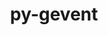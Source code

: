 ---
title: "py-gevent"
layout: cache
categories: [package, develop]
meta: {"versions": ["24.11.1"], "compilers": ["gcc@=11.1.0", "gcc@=11.4.0", "gcc@=9.4.0", "oneapi@=2024.2.1"], "oss": ["ubuntu20.04", "ubuntu22.04"], "platforms": ["linux"], "targets": ["neoverse_v1", "neoverse_v2", "ppc64le", "x86_64_v3"], "stacks": ["data-vis-sdk", "e4s", "e4s-neoverse-v2", "e4s-neoverse_v1", "e4s-oneapi", "e4s-power", "root"], "num_specs": 62, "num_specs_by_stack": {"root": 62, "e4s-power": 11, "data-vis-sdk": 5, "e4s-neoverse_v1": 6, "e4s-neoverse-v2": 11, "e4s": 11, "e4s-oneapi": 18}}
spec_details: [{"hash": "zambgfzvyzb4x2ezbdzetnhbadii43ry", "compiler": "gcc@=9.4.0", "versions": ["24.11.1"], "os": "ubuntu20.04", "platform": "linux", "target": "ppc64le", "variants": ["build_system=python_pip"], "stacks": ["root", "e4s-power"], "size": "-", "tarball": "https://binaries.spack.io/develop/build_cache/linux-ubuntu20.04-ppc64le/gcc-9.4.0/py-gevent-24.11.1/linux-ubuntu20.04-ppc64le-gcc-9.4.0-py-gevent-24.11.1-zambgfzvyzb4x2ezbdzetnhbadii43ry.spack"}, {"hash": "ysklknh3pzftqopq66a2ngfrkz35if3n", "compiler": "gcc@=9.4.0", "versions": ["24.11.1"], "os": "ubuntu20.04", "platform": "linux", "target": "ppc64le", "variants": ["build_system=python_pip"], "stacks": ["root", "e4s-power"], "size": "-", "tarball": "https://binaries.spack.io/develop/build_cache/linux-ubuntu20.04-ppc64le/gcc-9.4.0/py-gevent-24.11.1/linux-ubuntu20.04-ppc64le-gcc-9.4.0-py-gevent-24.11.1-ysklknh3pzftqopq66a2ngfrkz35if3n.spack"}, {"hash": "zttnxistj6x7kgka3eixmcdcysj4e3cm", "compiler": "gcc@=9.4.0", "versions": ["24.11.1"], "os": "ubuntu20.04", "platform": "linux", "target": "ppc64le", "variants": ["build_system=python_pip"], "stacks": ["root", "e4s-power"], "size": "-", "tarball": "https://binaries.spack.io/develop/build_cache/linux-ubuntu20.04-ppc64le/gcc-9.4.0/py-gevent-24.11.1/linux-ubuntu20.04-ppc64le-gcc-9.4.0-py-gevent-24.11.1-zttnxistj6x7kgka3eixmcdcysj4e3cm.spack"}, {"hash": "vvsv2irolwjsdly6ne53h3ftvtn2wmbd", "compiler": "gcc@=9.4.0", "versions": ["24.11.1"], "os": "ubuntu20.04", "platform": "linux", "target": "ppc64le", "variants": ["build_system=python_pip"], "stacks": ["root", "e4s-power"], "size": "-", "tarball": "https://binaries.spack.io/develop/build_cache/linux-ubuntu20.04-ppc64le/gcc-9.4.0/py-gevent-24.11.1/linux-ubuntu20.04-ppc64le-gcc-9.4.0-py-gevent-24.11.1-vvsv2irolwjsdly6ne53h3ftvtn2wmbd.spack"}, {"hash": "m7l5grac5a36dji3tk64vktts4v5633c", "compiler": "gcc@=9.4.0", "versions": ["24.11.1"], "os": "ubuntu20.04", "platform": "linux", "target": "ppc64le", "variants": ["build_system=python_pip"], "stacks": ["root", "e4s-power"], "size": "-", "tarball": "https://binaries.spack.io/develop/build_cache/linux-ubuntu20.04-ppc64le/gcc-9.4.0/py-gevent-24.11.1/linux-ubuntu20.04-ppc64le-gcc-9.4.0-py-gevent-24.11.1-m7l5grac5a36dji3tk64vktts4v5633c.spack"}, {"hash": "vvrf7emudnbpnkkeict2tc4k75a7ogfw", "compiler": "gcc@=9.4.0", "versions": ["24.11.1"], "os": "ubuntu20.04", "platform": "linux", "target": "ppc64le", "variants": ["build_system=python_pip"], "stacks": ["root", "e4s-power"], "size": "-", "tarball": "https://binaries.spack.io/develop/build_cache/linux-ubuntu20.04-ppc64le/gcc-9.4.0/py-gevent-24.11.1/linux-ubuntu20.04-ppc64le-gcc-9.4.0-py-gevent-24.11.1-vvrf7emudnbpnkkeict2tc4k75a7ogfw.spack"}, {"hash": "idhxc33ggcmopti5sdzclgzv7vda5wi6", "compiler": "gcc@=9.4.0", "versions": ["24.11.1"], "os": "ubuntu20.04", "platform": "linux", "target": "ppc64le", "variants": ["build_system=python_pip"], "stacks": ["root", "e4s-power"], "size": "-", "tarball": "https://binaries.spack.io/develop/build_cache/linux-ubuntu20.04-ppc64le/gcc-9.4.0/py-gevent-24.11.1/linux-ubuntu20.04-ppc64le-gcc-9.4.0-py-gevent-24.11.1-idhxc33ggcmopti5sdzclgzv7vda5wi6.spack"}, {"hash": "twsadahitf26e3s6rdfv2q7nl34xrlsh", "compiler": "gcc@=9.4.0", "versions": ["24.11.1"], "os": "ubuntu20.04", "platform": "linux", "target": "ppc64le", "variants": ["build_system=python_pip"], "stacks": ["root", "e4s-power"], "size": "-", "tarball": "https://binaries.spack.io/develop/build_cache/linux-ubuntu20.04-ppc64le/gcc-9.4.0/py-gevent-24.11.1/linux-ubuntu20.04-ppc64le-gcc-9.4.0-py-gevent-24.11.1-twsadahitf26e3s6rdfv2q7nl34xrlsh.spack"}, {"hash": "2nq4kh572h45myoh36m6tqvvemlcw6jz", "compiler": "gcc@=9.4.0", "versions": ["24.11.1"], "os": "ubuntu20.04", "platform": "linux", "target": "ppc64le", "variants": ["build_system=python_pip"], "stacks": ["root", "e4s-power"], "size": "-", "tarball": "https://binaries.spack.io/develop/build_cache/linux-ubuntu20.04-ppc64le/gcc-9.4.0/py-gevent-24.11.1/linux-ubuntu20.04-ppc64le-gcc-9.4.0-py-gevent-24.11.1-2nq4kh572h45myoh36m6tqvvemlcw6jz.spack"}, {"hash": "p6gi6nhulx2a47rg3llrrmj3ncjlgy5u", "compiler": "gcc@=9.4.0", "versions": ["24.11.1"], "os": "ubuntu20.04", "platform": "linux", "target": "ppc64le", "variants": ["build_system=python_pip"], "stacks": ["root", "e4s-power"], "size": "-", "tarball": "https://binaries.spack.io/develop/build_cache/linux-ubuntu20.04-ppc64le/gcc-9.4.0/py-gevent-24.11.1/linux-ubuntu20.04-ppc64le-gcc-9.4.0-py-gevent-24.11.1-p6gi6nhulx2a47rg3llrrmj3ncjlgy5u.spack"}, {"hash": "pvtc5tird5g37t2rpibzpe775nc4qltv", "compiler": "gcc@=9.4.0", "versions": ["24.11.1"], "os": "ubuntu20.04", "platform": "linux", "target": "ppc64le", "variants": ["build_system=python_pip"], "stacks": ["root", "e4s-power"], "size": "-", "tarball": "https://binaries.spack.io/develop/build_cache/linux-ubuntu20.04-ppc64le/gcc-9.4.0/py-gevent-24.11.1/linux-ubuntu20.04-ppc64le-gcc-9.4.0-py-gevent-24.11.1-pvtc5tird5g37t2rpibzpe775nc4qltv.spack"}, {"hash": "3c46mo4bxm4wyloi3ortz2egxhzpulju", "compiler": "gcc@=11.1.0", "versions": ["24.11.1"], "os": "ubuntu20.04", "platform": "linux", "target": "x86_64_v3", "variants": ["build_system=python_pip"], "stacks": ["root", "data-vis-sdk"], "size": "-", "tarball": "https://binaries.spack.io/develop/build_cache/linux-ubuntu20.04-x86_64_v3/gcc-11.1.0/py-gevent-24.11.1/linux-ubuntu20.04-x86_64_v3-gcc-11.1.0-py-gevent-24.11.1-3c46mo4bxm4wyloi3ortz2egxhzpulju.spack"}, {"hash": "56g3fb5uiyb2rixige52dquaktrclsu4", "compiler": "gcc@=11.1.0", "versions": ["24.11.1"], "os": "ubuntu20.04", "platform": "linux", "target": "x86_64_v3", "variants": ["build_system=python_pip"], "stacks": ["root", "data-vis-sdk"], "size": "-", "tarball": "https://binaries.spack.io/develop/build_cache/linux-ubuntu20.04-x86_64_v3/gcc-11.1.0/py-gevent-24.11.1/linux-ubuntu20.04-x86_64_v3-gcc-11.1.0-py-gevent-24.11.1-56g3fb5uiyb2rixige52dquaktrclsu4.spack"}, {"hash": "cigyrl5cpnmospxa4dkoqe3iiufcjnm3", "compiler": "gcc@=11.1.0", "versions": ["24.11.1"], "os": "ubuntu20.04", "platform": "linux", "target": "x86_64_v3", "variants": ["build_system=python_pip"], "stacks": ["root", "data-vis-sdk"], "size": "-", "tarball": "https://binaries.spack.io/develop/build_cache/linux-ubuntu20.04-x86_64_v3/gcc-11.1.0/py-gevent-24.11.1/linux-ubuntu20.04-x86_64_v3-gcc-11.1.0-py-gevent-24.11.1-cigyrl5cpnmospxa4dkoqe3iiufcjnm3.spack"}, {"hash": "otsaqf47q4lm4ecjwstwrhqhihepxvw2", "compiler": "gcc@=11.1.0", "versions": ["24.11.1"], "os": "ubuntu20.04", "platform": "linux", "target": "x86_64_v3", "variants": ["build_system=python_pip"], "stacks": ["root", "data-vis-sdk"], "size": "-", "tarball": "https://binaries.spack.io/develop/build_cache/linux-ubuntu20.04-x86_64_v3/gcc-11.1.0/py-gevent-24.11.1/linux-ubuntu20.04-x86_64_v3-gcc-11.1.0-py-gevent-24.11.1-otsaqf47q4lm4ecjwstwrhqhihepxvw2.spack"}, {"hash": "hjl72b3nllxaepy7vafnrxessw7ogurs", "compiler": "gcc@=11.1.0", "versions": ["24.11.1"], "os": "ubuntu20.04", "platform": "linux", "target": "x86_64_v3", "variants": ["build_system=python_pip"], "stacks": ["root", "data-vis-sdk"], "size": "-", "tarball": "https://binaries.spack.io/develop/build_cache/linux-ubuntu20.04-x86_64_v3/gcc-11.1.0/py-gevent-24.11.1/linux-ubuntu20.04-x86_64_v3-gcc-11.1.0-py-gevent-24.11.1-hjl72b3nllxaepy7vafnrxessw7ogurs.spack"}, {"hash": "6arr3el3ow7a4zyf6iovw46bckmuqnro", "compiler": "gcc@=11.4.0", "versions": ["24.11.1"], "os": "ubuntu22.04", "platform": "linux", "target": "neoverse_v1", "variants": ["build_system=python_pip"], "stacks": ["root", "e4s-neoverse_v1"], "size": "-", "tarball": "https://binaries.spack.io/develop/build_cache/linux-ubuntu22.04-neoverse_v1/gcc-11.4.0/py-gevent-24.11.1/linux-ubuntu22.04-neoverse_v1-gcc-11.4.0-py-gevent-24.11.1-6arr3el3ow7a4zyf6iovw46bckmuqnro.spack"}, {"hash": "vsf7xkmicv5odk7beuyhydtgndit72gq", "compiler": "gcc@=11.4.0", "versions": ["24.11.1"], "os": "ubuntu22.04", "platform": "linux", "target": "neoverse_v1", "variants": ["build_system=python_pip"], "stacks": ["root", "e4s-neoverse_v1"], "size": "-", "tarball": "https://binaries.spack.io/develop/build_cache/linux-ubuntu22.04-neoverse_v1/gcc-11.4.0/py-gevent-24.11.1/linux-ubuntu22.04-neoverse_v1-gcc-11.4.0-py-gevent-24.11.1-vsf7xkmicv5odk7beuyhydtgndit72gq.spack"}, {"hash": "yauq53slr7agjwmxdpcgzxi3q6ntq5nc", "compiler": "gcc@=11.4.0", "versions": ["24.11.1"], "os": "ubuntu22.04", "platform": "linux", "target": "neoverse_v1", "variants": ["build_system=python_pip"], "stacks": ["root", "e4s-neoverse_v1"], "size": "-", "tarball": "https://binaries.spack.io/develop/build_cache/linux-ubuntu22.04-neoverse_v1/gcc-11.4.0/py-gevent-24.11.1/linux-ubuntu22.04-neoverse_v1-gcc-11.4.0-py-gevent-24.11.1-yauq53slr7agjwmxdpcgzxi3q6ntq5nc.spack"}, {"hash": "pzcy5vdfg6754rwzxr24dm3t73za5f33", "compiler": "gcc@=11.4.0", "versions": ["24.11.1"], "os": "ubuntu22.04", "platform": "linux", "target": "neoverse_v1", "variants": ["build_system=python_pip"], "stacks": ["root", "e4s-neoverse_v1"], "size": "-", "tarball": "https://binaries.spack.io/develop/build_cache/linux-ubuntu22.04-neoverse_v1/gcc-11.4.0/py-gevent-24.11.1/linux-ubuntu22.04-neoverse_v1-gcc-11.4.0-py-gevent-24.11.1-pzcy5vdfg6754rwzxr24dm3t73za5f33.spack"}, {"hash": "fshqxrnaqva63rzkvqsenbsnhs5fgu5e", "compiler": "gcc@=11.4.0", "versions": ["24.11.1"], "os": "ubuntu22.04", "platform": "linux", "target": "neoverse_v1", "variants": ["build_system=python_pip"], "stacks": ["root", "e4s-neoverse_v1"], "size": "-", "tarball": "https://binaries.spack.io/develop/build_cache/linux-ubuntu22.04-neoverse_v1/gcc-11.4.0/py-gevent-24.11.1/linux-ubuntu22.04-neoverse_v1-gcc-11.4.0-py-gevent-24.11.1-fshqxrnaqva63rzkvqsenbsnhs5fgu5e.spack"}, {"hash": "zwv4nyb22sds6mbis2bz4khkt4vfpw5a", "compiler": "gcc@=11.4.0", "versions": ["24.11.1"], "os": "ubuntu22.04", "platform": "linux", "target": "neoverse_v1", "variants": ["build_system=python_pip"], "stacks": ["root", "e4s-neoverse_v1"], "size": "-", "tarball": "https://binaries.spack.io/develop/build_cache/linux-ubuntu22.04-neoverse_v1/gcc-11.4.0/py-gevent-24.11.1/linux-ubuntu22.04-neoverse_v1-gcc-11.4.0-py-gevent-24.11.1-zwv4nyb22sds6mbis2bz4khkt4vfpw5a.spack"}, {"hash": "dyjjuwsmayomqi5kcozm44au53xcwumm", "compiler": "gcc@=11.4.0", "versions": ["24.11.1"], "os": "ubuntu22.04", "platform": "linux", "target": "neoverse_v2", "variants": ["build_system=python_pip"], "stacks": ["root", "e4s-neoverse-v2"], "size": "-", "tarball": "https://binaries.spack.io/develop/build_cache/linux-ubuntu22.04-neoverse_v2/gcc-11.4.0/py-gevent-24.11.1/linux-ubuntu22.04-neoverse_v2-gcc-11.4.0-py-gevent-24.11.1-dyjjuwsmayomqi5kcozm44au53xcwumm.spack"}, {"hash": "xpurpmxy5ifvkidoljpzfefui6spjtyj", "compiler": "gcc@=11.4.0", "versions": ["24.11.1"], "os": "ubuntu22.04", "platform": "linux", "target": "neoverse_v2", "variants": ["build_system=python_pip"], "stacks": ["root", "e4s-neoverse-v2"], "size": "-", "tarball": "https://binaries.spack.io/develop/build_cache/linux-ubuntu22.04-neoverse_v2/gcc-11.4.0/py-gevent-24.11.1/linux-ubuntu22.04-neoverse_v2-gcc-11.4.0-py-gevent-24.11.1-xpurpmxy5ifvkidoljpzfefui6spjtyj.spack"}, {"hash": "kophxm6vj3ly6prhnzwuoqxqvjads35a", "compiler": "gcc@=11.4.0", "versions": ["24.11.1"], "os": "ubuntu22.04", "platform": "linux", "target": "neoverse_v2", "variants": ["build_system=python_pip"], "stacks": ["root", "e4s-neoverse-v2"], "size": "-", "tarball": "https://binaries.spack.io/develop/build_cache/linux-ubuntu22.04-neoverse_v2/gcc-11.4.0/py-gevent-24.11.1/linux-ubuntu22.04-neoverse_v2-gcc-11.4.0-py-gevent-24.11.1-kophxm6vj3ly6prhnzwuoqxqvjads35a.spack"}, {"hash": "td2nmthlaknftkvur6zplp2u7hh2dlj3", "compiler": "gcc@=11.4.0", "versions": ["24.11.1"], "os": "ubuntu22.04", "platform": "linux", "target": "neoverse_v2", "variants": ["build_system=python_pip"], "stacks": ["root", "e4s-neoverse-v2"], "size": "-", "tarball": "https://binaries.spack.io/develop/build_cache/linux-ubuntu22.04-neoverse_v2/gcc-11.4.0/py-gevent-24.11.1/linux-ubuntu22.04-neoverse_v2-gcc-11.4.0-py-gevent-24.11.1-td2nmthlaknftkvur6zplp2u7hh2dlj3.spack"}, {"hash": "txzu3otxe2qreijx4rk46ng734zdwzw3", "compiler": "gcc@=11.4.0", "versions": ["24.11.1"], "os": "ubuntu22.04", "platform": "linux", "target": "neoverse_v2", "variants": ["build_system=python_pip"], "stacks": ["root", "e4s-neoverse-v2"], "size": "-", "tarball": "https://binaries.spack.io/develop/build_cache/linux-ubuntu22.04-neoverse_v2/gcc-11.4.0/py-gevent-24.11.1/linux-ubuntu22.04-neoverse_v2-gcc-11.4.0-py-gevent-24.11.1-txzu3otxe2qreijx4rk46ng734zdwzw3.spack"}, {"hash": "t4xiohvkyd4ymuzttpchpcu6fxeipqcg", "compiler": "gcc@=11.4.0", "versions": ["24.11.1"], "os": "ubuntu22.04", "platform": "linux", "target": "neoverse_v2", "variants": ["build_system=python_pip"], "stacks": ["root", "e4s-neoverse-v2"], "size": "-", "tarball": "https://binaries.spack.io/develop/build_cache/linux-ubuntu22.04-neoverse_v2/gcc-11.4.0/py-gevent-24.11.1/linux-ubuntu22.04-neoverse_v2-gcc-11.4.0-py-gevent-24.11.1-t4xiohvkyd4ymuzttpchpcu6fxeipqcg.spack"}, {"hash": "w6bkwqmu3xgjk4gankrdi5nbibpuhcwr", "compiler": "gcc@=11.4.0", "versions": ["24.11.1"], "os": "ubuntu22.04", "platform": "linux", "target": "neoverse_v2", "variants": ["build_system=python_pip"], "stacks": ["root", "e4s-neoverse-v2"], "size": "-", "tarball": "https://binaries.spack.io/develop/build_cache/linux-ubuntu22.04-neoverse_v2/gcc-11.4.0/py-gevent-24.11.1/linux-ubuntu22.04-neoverse_v2-gcc-11.4.0-py-gevent-24.11.1-w6bkwqmu3xgjk4gankrdi5nbibpuhcwr.spack"}, {"hash": "fl5hkry4bt2kurywawkhgtpxtwhrzx3o", "compiler": "gcc@=11.4.0", "versions": ["24.11.1"], "os": "ubuntu22.04", "platform": "linux", "target": "neoverse_v2", "variants": ["build_system=python_pip"], "stacks": ["root", "e4s-neoverse-v2"], "size": "-", "tarball": "https://binaries.spack.io/develop/build_cache/linux-ubuntu22.04-neoverse_v2/gcc-11.4.0/py-gevent-24.11.1/linux-ubuntu22.04-neoverse_v2-gcc-11.4.0-py-gevent-24.11.1-fl5hkry4bt2kurywawkhgtpxtwhrzx3o.spack"}, {"hash": "gszgf6tv6eo5m2glpofrvydjr7ba3hei", "compiler": "gcc@=11.4.0", "versions": ["24.11.1"], "os": "ubuntu22.04", "platform": "linux", "target": "neoverse_v2", "variants": ["build_system=python_pip"], "stacks": ["root", "e4s-neoverse-v2"], "size": "-", "tarball": "https://binaries.spack.io/develop/build_cache/linux-ubuntu22.04-neoverse_v2/gcc-11.4.0/py-gevent-24.11.1/linux-ubuntu22.04-neoverse_v2-gcc-11.4.0-py-gevent-24.11.1-gszgf6tv6eo5m2glpofrvydjr7ba3hei.spack"}, {"hash": "xc6qar752zcj3cuphcqrc4acdkfpqtxh", "compiler": "gcc@=11.4.0", "versions": ["24.11.1"], "os": "ubuntu22.04", "platform": "linux", "target": "neoverse_v2", "variants": ["build_system=python_pip"], "stacks": ["root", "e4s-neoverse-v2"], "size": "-", "tarball": "https://binaries.spack.io/develop/build_cache/linux-ubuntu22.04-neoverse_v2/gcc-11.4.0/py-gevent-24.11.1/linux-ubuntu22.04-neoverse_v2-gcc-11.4.0-py-gevent-24.11.1-xc6qar752zcj3cuphcqrc4acdkfpqtxh.spack"}, {"hash": "xt66whlzrtjlve7fpqiuji7wyd67klbg", "compiler": "gcc@=11.4.0", "versions": ["24.11.1"], "os": "ubuntu22.04", "platform": "linux", "target": "neoverse_v2", "variants": ["build_system=python_pip"], "stacks": ["root", "e4s-neoverse-v2"], "size": "-", "tarball": "https://binaries.spack.io/develop/build_cache/linux-ubuntu22.04-neoverse_v2/gcc-11.4.0/py-gevent-24.11.1/linux-ubuntu22.04-neoverse_v2-gcc-11.4.0-py-gevent-24.11.1-xt66whlzrtjlve7fpqiuji7wyd67klbg.spack"}, {"hash": "an2vhivc3u3cciovpah4m5rvt4aozudw", "compiler": "gcc@=11.4.0", "versions": ["24.11.1"], "os": "ubuntu22.04", "platform": "linux", "target": "x86_64_v3", "variants": ["build_system=python_pip"], "stacks": ["root", "e4s"], "size": "-", "tarball": "https://binaries.spack.io/develop/build_cache/linux-ubuntu22.04-x86_64_v3/gcc-11.4.0/py-gevent-24.11.1/linux-ubuntu22.04-x86_64_v3-gcc-11.4.0-py-gevent-24.11.1-an2vhivc3u3cciovpah4m5rvt4aozudw.spack"}, {"hash": "ghmnshlsxqqbk63me662zuwojy5ycz4w", "compiler": "gcc@=11.4.0", "versions": ["24.11.1"], "os": "ubuntu22.04", "platform": "linux", "target": "x86_64_v3", "variants": ["build_system=python_pip"], "stacks": ["root", "e4s"], "size": "-", "tarball": "https://binaries.spack.io/develop/build_cache/linux-ubuntu22.04-x86_64_v3/gcc-11.4.0/py-gevent-24.11.1/linux-ubuntu22.04-x86_64_v3-gcc-11.4.0-py-gevent-24.11.1-ghmnshlsxqqbk63me662zuwojy5ycz4w.spack"}, {"hash": "fpa6ervnmymza7xtlop2iay5352hk7cw", "compiler": "gcc@=11.4.0", "versions": ["24.11.1"], "os": "ubuntu22.04", "platform": "linux", "target": "x86_64_v3", "variants": ["build_system=python_pip"], "stacks": ["root", "e4s"], "size": "-", "tarball": "https://binaries.spack.io/develop/build_cache/linux-ubuntu22.04-x86_64_v3/gcc-11.4.0/py-gevent-24.11.1/linux-ubuntu22.04-x86_64_v3-gcc-11.4.0-py-gevent-24.11.1-fpa6ervnmymza7xtlop2iay5352hk7cw.spack"}, {"hash": "k4kk5bevovxjlh2dawfsszsd5kbobibv", "compiler": "gcc@=11.4.0", "versions": ["24.11.1"], "os": "ubuntu22.04", "platform": "linux", "target": "x86_64_v3", "variants": ["build_system=python_pip"], "stacks": ["root", "e4s"], "size": "-", "tarball": "https://binaries.spack.io/develop/build_cache/linux-ubuntu22.04-x86_64_v3/gcc-11.4.0/py-gevent-24.11.1/linux-ubuntu22.04-x86_64_v3-gcc-11.4.0-py-gevent-24.11.1-k4kk5bevovxjlh2dawfsszsd5kbobibv.spack"}, {"hash": "i32f2f5zfzgckuqczlsfzgnka4l7l7yq", "compiler": "gcc@=11.4.0", "versions": ["24.11.1"], "os": "ubuntu22.04", "platform": "linux", "target": "x86_64_v3", "variants": ["build_system=python_pip"], "stacks": ["root", "e4s"], "size": "-", "tarball": "https://binaries.spack.io/develop/build_cache/linux-ubuntu22.04-x86_64_v3/gcc-11.4.0/py-gevent-24.11.1/linux-ubuntu22.04-x86_64_v3-gcc-11.4.0-py-gevent-24.11.1-i32f2f5zfzgckuqczlsfzgnka4l7l7yq.spack"}, {"hash": "3uf2c2xvifmp5bgdcvak5jvwx4ziphqx", "compiler": "gcc@=11.4.0", "versions": ["24.11.1"], "os": "ubuntu22.04", "platform": "linux", "target": "x86_64_v3", "variants": ["build_system=python_pip"], "stacks": ["root", "e4s"], "size": "-", "tarball": "https://binaries.spack.io/develop/build_cache/linux-ubuntu22.04-x86_64_v3/gcc-11.4.0/py-gevent-24.11.1/linux-ubuntu22.04-x86_64_v3-gcc-11.4.0-py-gevent-24.11.1-3uf2c2xvifmp5bgdcvak5jvwx4ziphqx.spack"}, {"hash": "aw2mq6ub43hid4lw4i2wzlcmguejhdkb", "compiler": "gcc@=11.4.0", "versions": ["24.11.1"], "os": "ubuntu22.04", "platform": "linux", "target": "x86_64_v3", "variants": ["build_system=python_pip"], "stacks": ["root", "e4s"], "size": "-", "tarball": "https://binaries.spack.io/develop/build_cache/linux-ubuntu22.04-x86_64_v3/gcc-11.4.0/py-gevent-24.11.1/linux-ubuntu22.04-x86_64_v3-gcc-11.4.0-py-gevent-24.11.1-aw2mq6ub43hid4lw4i2wzlcmguejhdkb.spack"}, {"hash": "ag77snwbtjcodc7cgqww2wosjhsvrvwm", "compiler": "gcc@=11.4.0", "versions": ["24.11.1"], "os": "ubuntu22.04", "platform": "linux", "target": "x86_64_v3", "variants": ["build_system=python_pip"], "stacks": ["root", "e4s"], "size": "-", "tarball": "https://binaries.spack.io/develop/build_cache/linux-ubuntu22.04-x86_64_v3/gcc-11.4.0/py-gevent-24.11.1/linux-ubuntu22.04-x86_64_v3-gcc-11.4.0-py-gevent-24.11.1-ag77snwbtjcodc7cgqww2wosjhsvrvwm.spack"}, {"hash": "4ycwmqasoadwxqkzg4obrb662jtyq4ub", "compiler": "gcc@=11.4.0", "versions": ["24.11.1"], "os": "ubuntu22.04", "platform": "linux", "target": "x86_64_v3", "variants": ["build_system=python_pip"], "stacks": ["root", "e4s"], "size": "-", "tarball": "https://binaries.spack.io/develop/build_cache/linux-ubuntu22.04-x86_64_v3/gcc-11.4.0/py-gevent-24.11.1/linux-ubuntu22.04-x86_64_v3-gcc-11.4.0-py-gevent-24.11.1-4ycwmqasoadwxqkzg4obrb662jtyq4ub.spack"}, {"hash": "3prmfcfmqr5f3x65nbykcohnxcki5hmd", "compiler": "gcc@=11.4.0", "versions": ["24.11.1"], "os": "ubuntu22.04", "platform": "linux", "target": "x86_64_v3", "variants": ["build_system=python_pip"], "stacks": ["root", "e4s"], "size": "-", "tarball": "https://binaries.spack.io/develop/build_cache/linux-ubuntu22.04-x86_64_v3/gcc-11.4.0/py-gevent-24.11.1/linux-ubuntu22.04-x86_64_v3-gcc-11.4.0-py-gevent-24.11.1-3prmfcfmqr5f3x65nbykcohnxcki5hmd.spack"}, {"hash": "s42lhznrlibexxtv2gm3g7biks6ebsaj", "compiler": "gcc@=11.4.0", "versions": ["24.11.1"], "os": "ubuntu22.04", "platform": "linux", "target": "x86_64_v3", "variants": ["build_system=python_pip"], "stacks": ["root", "e4s"], "size": "-", "tarball": "https://binaries.spack.io/develop/build_cache/linux-ubuntu22.04-x86_64_v3/gcc-11.4.0/py-gevent-24.11.1/linux-ubuntu22.04-x86_64_v3-gcc-11.4.0-py-gevent-24.11.1-s42lhznrlibexxtv2gm3g7biks6ebsaj.spack"}, {"hash": "5rmjc7v6iexo4mplvk5jrheymfwzyzgv", "compiler": "oneapi@=2024.2.1", "versions": ["24.11.1"], "os": "ubuntu22.04", "platform": "linux", "target": "x86_64_v3", "variants": ["build_system=python_pip"], "stacks": ["root", "e4s-oneapi"], "size": "-", "tarball": "https://binaries.spack.io/develop/build_cache/linux-ubuntu22.04-x86_64_v3/oneapi-2024.2.1/py-gevent-24.11.1/linux-ubuntu22.04-x86_64_v3-oneapi-2024.2.1-py-gevent-24.11.1-5rmjc7v6iexo4mplvk5jrheymfwzyzgv.spack"}, {"hash": "7h6tjhoqkj2czj6erx25owsfy6tajamy", "compiler": "oneapi@=2024.2.1", "versions": ["24.11.1"], "os": "ubuntu22.04", "platform": "linux", "target": "x86_64_v3", "variants": ["build_system=python_pip"], "stacks": ["root", "e4s-oneapi"], "size": "-", "tarball": "https://binaries.spack.io/develop/build_cache/linux-ubuntu22.04-x86_64_v3/oneapi-2024.2.1/py-gevent-24.11.1/linux-ubuntu22.04-x86_64_v3-oneapi-2024.2.1-py-gevent-24.11.1-7h6tjhoqkj2czj6erx25owsfy6tajamy.spack"}, {"hash": "effsvrs33hc5d4mbzy6okl5ved4ozt24", "compiler": "oneapi@=2024.2.1", "versions": ["24.11.1"], "os": "ubuntu22.04", "platform": "linux", "target": "x86_64_v3", "variants": ["build_system=python_pip"], "stacks": ["root", "e4s-oneapi"], "size": "-", "tarball": "https://binaries.spack.io/develop/build_cache/linux-ubuntu22.04-x86_64_v3/oneapi-2024.2.1/py-gevent-24.11.1/linux-ubuntu22.04-x86_64_v3-oneapi-2024.2.1-py-gevent-24.11.1-effsvrs33hc5d4mbzy6okl5ved4ozt24.spack"}, {"hash": "6wntidq46vaiej7s3dzgqzdt4mntikvh", "compiler": "oneapi@=2024.2.1", "versions": ["24.11.1"], "os": "ubuntu22.04", "platform": "linux", "target": "x86_64_v3", "variants": ["build_system=python_pip"], "stacks": ["root", "e4s-oneapi"], "size": "-", "tarball": "https://binaries.spack.io/develop/build_cache/linux-ubuntu22.04-x86_64_v3/oneapi-2024.2.1/py-gevent-24.11.1/linux-ubuntu22.04-x86_64_v3-oneapi-2024.2.1-py-gevent-24.11.1-6wntidq46vaiej7s3dzgqzdt4mntikvh.spack"}, {"hash": "zonw66nkmfy7hd42l4627hgnbe5dmyhy", "compiler": "oneapi@=2024.2.1", "versions": ["24.11.1"], "os": "ubuntu22.04", "platform": "linux", "target": "x86_64_v3", "variants": ["build_system=python_pip"], "stacks": ["root", "e4s-oneapi"], "size": "-", "tarball": "https://binaries.spack.io/develop/build_cache/linux-ubuntu22.04-x86_64_v3/oneapi-2024.2.1/py-gevent-24.11.1/linux-ubuntu22.04-x86_64_v3-oneapi-2024.2.1-py-gevent-24.11.1-zonw66nkmfy7hd42l4627hgnbe5dmyhy.spack"}, {"hash": "3w7u53z5duatamzh6pppne7a52pxd6pq", "compiler": "oneapi@=2024.2.1", "versions": ["24.11.1"], "os": "ubuntu22.04", "platform": "linux", "target": "x86_64_v3", "variants": ["build_system=python_pip"], "stacks": ["root", "e4s-oneapi"], "size": "-", "tarball": "https://binaries.spack.io/develop/build_cache/linux-ubuntu22.04-x86_64_v3/oneapi-2024.2.1/py-gevent-24.11.1/linux-ubuntu22.04-x86_64_v3-oneapi-2024.2.1-py-gevent-24.11.1-3w7u53z5duatamzh6pppne7a52pxd6pq.spack"}, {"hash": "uh3fmp2uz5sfyk2iok5nfm7jdlkp4apu", "compiler": "oneapi@=2024.2.1", "versions": ["24.11.1"], "os": "ubuntu22.04", "platform": "linux", "target": "x86_64_v3", "variants": ["build_system=python_pip"], "stacks": ["root", "e4s-oneapi"], "size": "-", "tarball": "https://binaries.spack.io/develop/build_cache/linux-ubuntu22.04-x86_64_v3/oneapi-2024.2.1/py-gevent-24.11.1/linux-ubuntu22.04-x86_64_v3-oneapi-2024.2.1-py-gevent-24.11.1-uh3fmp2uz5sfyk2iok5nfm7jdlkp4apu.spack"}, {"hash": "6f2gqqogvnpnifalrdlls7rxcryznvbh", "compiler": "oneapi@=2024.2.1", "versions": ["24.11.1"], "os": "ubuntu22.04", "platform": "linux", "target": "x86_64_v3", "variants": ["build_system=python_pip"], "stacks": ["root", "e4s-oneapi"], "size": "-", "tarball": "https://binaries.spack.io/develop/build_cache/linux-ubuntu22.04-x86_64_v3/oneapi-2024.2.1/py-gevent-24.11.1/linux-ubuntu22.04-x86_64_v3-oneapi-2024.2.1-py-gevent-24.11.1-6f2gqqogvnpnifalrdlls7rxcryznvbh.spack"}, {"hash": "gs52jrrslnscnika77thef2cakeyxcpu", "compiler": "oneapi@=2024.2.1", "versions": ["24.11.1"], "os": "ubuntu22.04", "platform": "linux", "target": "x86_64_v3", "variants": ["build_system=python_pip"], "stacks": ["root", "e4s-oneapi"], "size": "-", "tarball": "https://binaries.spack.io/develop/build_cache/linux-ubuntu22.04-x86_64_v3/oneapi-2024.2.1/py-gevent-24.11.1/linux-ubuntu22.04-x86_64_v3-oneapi-2024.2.1-py-gevent-24.11.1-gs52jrrslnscnika77thef2cakeyxcpu.spack"}, {"hash": "e4mntamyn3dussc7xvid56swumdjvkrk", "compiler": "oneapi@=2024.2.1", "versions": ["24.11.1"], "os": "ubuntu22.04", "platform": "linux", "target": "x86_64_v3", "variants": ["build_system=python_pip"], "stacks": ["root", "e4s-oneapi"], "size": "-", "tarball": "https://binaries.spack.io/develop/build_cache/linux-ubuntu22.04-x86_64_v3/oneapi-2024.2.1/py-gevent-24.11.1/linux-ubuntu22.04-x86_64_v3-oneapi-2024.2.1-py-gevent-24.11.1-e4mntamyn3dussc7xvid56swumdjvkrk.spack"}, {"hash": "4om3xz2qhousilm7hyx5am6xdc2yqqpo", "compiler": "oneapi@=2024.2.1", "versions": ["24.11.1"], "os": "ubuntu22.04", "platform": "linux", "target": "x86_64_v3", "variants": ["build_system=python_pip"], "stacks": ["root", "e4s-oneapi"], "size": "-", "tarball": "https://binaries.spack.io/develop/build_cache/linux-ubuntu22.04-x86_64_v3/oneapi-2024.2.1/py-gevent-24.11.1/linux-ubuntu22.04-x86_64_v3-oneapi-2024.2.1-py-gevent-24.11.1-4om3xz2qhousilm7hyx5am6xdc2yqqpo.spack"}, {"hash": "sposqtezrrpnqpnqojoacac7yugsmlq4", "compiler": "oneapi@=2024.2.1", "versions": ["24.11.1"], "os": "ubuntu22.04", "platform": "linux", "target": "x86_64_v3", "variants": ["build_system=python_pip"], "stacks": ["root", "e4s-oneapi"], "size": "-", "tarball": "https://binaries.spack.io/develop/build_cache/linux-ubuntu22.04-x86_64_v3/oneapi-2024.2.1/py-gevent-24.11.1/linux-ubuntu22.04-x86_64_v3-oneapi-2024.2.1-py-gevent-24.11.1-sposqtezrrpnqpnqojoacac7yugsmlq4.spack"}, {"hash": "c4msfwzzttvpkib423xq3o3iid75v2nh", "compiler": "oneapi@=2024.2.1", "versions": ["24.11.1"], "os": "ubuntu22.04", "platform": "linux", "target": "x86_64_v3", "variants": ["build_system=python_pip"], "stacks": ["root", "e4s-oneapi"], "size": "-", "tarball": "https://binaries.spack.io/develop/build_cache/linux-ubuntu22.04-x86_64_v3/oneapi-2024.2.1/py-gevent-24.11.1/linux-ubuntu22.04-x86_64_v3-oneapi-2024.2.1-py-gevent-24.11.1-c4msfwzzttvpkib423xq3o3iid75v2nh.spack"}, {"hash": "5g7iwovwt7cod23fn4c2pxduokiphafi", "compiler": "oneapi@=2024.2.1", "versions": ["24.11.1"], "os": "ubuntu22.04", "platform": "linux", "target": "x86_64_v3", "variants": ["build_system=python_pip"], "stacks": ["root", "e4s-oneapi"], "size": "-", "tarball": "https://binaries.spack.io/develop/build_cache/linux-ubuntu22.04-x86_64_v3/oneapi-2024.2.1/py-gevent-24.11.1/linux-ubuntu22.04-x86_64_v3-oneapi-2024.2.1-py-gevent-24.11.1-5g7iwovwt7cod23fn4c2pxduokiphafi.spack"}, {"hash": "4csiayukhbrcp25534tzffbyfykj2hkf", "compiler": "oneapi@=2024.2.1", "versions": ["24.11.1"], "os": "ubuntu22.04", "platform": "linux", "target": "x86_64_v3", "variants": ["build_system=python_pip"], "stacks": ["root", "e4s-oneapi"], "size": "-", "tarball": "https://binaries.spack.io/develop/build_cache/linux-ubuntu22.04-x86_64_v3/oneapi-2024.2.1/py-gevent-24.11.1/linux-ubuntu22.04-x86_64_v3-oneapi-2024.2.1-py-gevent-24.11.1-4csiayukhbrcp25534tzffbyfykj2hkf.spack"}, {"hash": "q5x564r6suiaxloc4x7u47x63xwnpvaf", "compiler": "oneapi@=2024.2.1", "versions": ["24.11.1"], "os": "ubuntu22.04", "platform": "linux", "target": "x86_64_v3", "variants": ["build_system=python_pip"], "stacks": ["root", "e4s-oneapi"], "size": "-", "tarball": "https://binaries.spack.io/develop/build_cache/linux-ubuntu22.04-x86_64_v3/oneapi-2024.2.1/py-gevent-24.11.1/linux-ubuntu22.04-x86_64_v3-oneapi-2024.2.1-py-gevent-24.11.1-q5x564r6suiaxloc4x7u47x63xwnpvaf.spack"}, {"hash": "u3e7qu5zf2aggcbtr3vg2c6iplouf4th", "compiler": "oneapi@=2024.2.1", "versions": ["24.11.1"], "os": "ubuntu22.04", "platform": "linux", "target": "x86_64_v3", "variants": ["build_system=python_pip"], "stacks": ["root", "e4s-oneapi"], "size": "-", "tarball": "https://binaries.spack.io/develop/build_cache/linux-ubuntu22.04-x86_64_v3/oneapi-2024.2.1/py-gevent-24.11.1/linux-ubuntu22.04-x86_64_v3-oneapi-2024.2.1-py-gevent-24.11.1-u3e7qu5zf2aggcbtr3vg2c6iplouf4th.spack"}, {"hash": "zxjvcuu46zdqpxd4pnsco76fz5y4ikst", "compiler": "oneapi@=2024.2.1", "versions": ["24.11.1"], "os": "ubuntu22.04", "platform": "linux", "target": "x86_64_v3", "variants": ["build_system=python_pip"], "stacks": ["root", "e4s-oneapi"], "size": "-", "tarball": "https://binaries.spack.io/develop/build_cache/linux-ubuntu22.04-x86_64_v3/oneapi-2024.2.1/py-gevent-24.11.1/linux-ubuntu22.04-x86_64_v3-oneapi-2024.2.1-py-gevent-24.11.1-zxjvcuu46zdqpxd4pnsco76fz5y4ikst.spack"}]
---